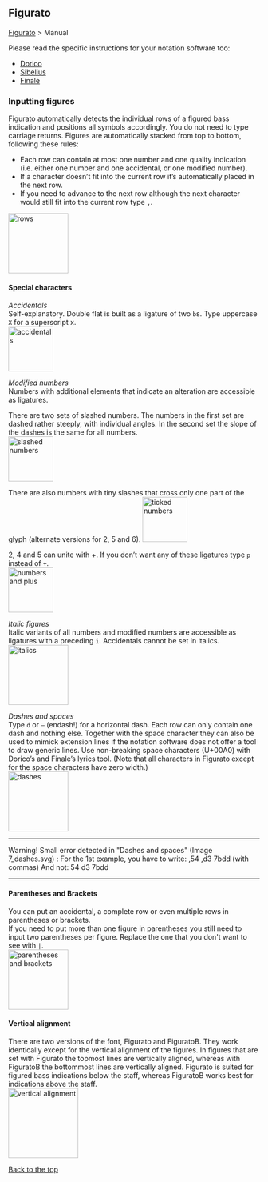 ## Figurato

[Figurato](../README.md) > Manual  

Please read the specific instructions for your notation software too:  

- [Dorico](dorico.md)  
- [Sibelius](sibelius.md)
- [Finale](finale.md)  

### Inputting figures

Figurato automatically detects the individual rows of a figured bass indication and positions all symbols accordingly. You do not need to type carriage returns. Figures are automatically stacked from top to bottom, following these rules:  
- Each row can contain at most one number and one quality indication (i.e. either one number and one accidental, or one modified number).
- If a character doesn’t fit into the current row it’s automatically placed in the next row.
- If you need to advance to the next row although the next character would still fit into the current row type `,`.

<img src="1_rows.svg" alt="rows" height="120">


#### Special characters

_Accidentals_  
Self-explanatory. Double flat is built as a ligature of two `b`s. Type uppercase `X` for a superscript x.  
<img src="2_accidentals.svg" alt="accidentals" height="90">

_Modified numbers_  
Numbers with additional elements that indicate an alteration are accessible as ligatures.


There are two sets of slashed numbers. The numbers in the first set are dashed rather steeply, with individual angles. In the second set the slope of the dashes is the same for all numbers.  
<img src="3_slashedNumbers.svg" alt="slashed numbers" height="90">

There are also numbers with tiny slashes that cross only one part of the glyph (alternate versions for 2, 5 and 6).
<img src="4_tickedNumbers.svg" alt="ticked numbers" height="90">

2, 4 and 5 can unite with +. If you don’t want any of these ligatures type `p` instead of `+`.  
<img src="5_numbersPlus.svg" alt="numbers and plus" height="90">

_Italic figures_  
Italic variants of all numbers and modified numbers are accessible as ligatures with a preceding `i`. Accidentals cannot be set in italics.  
<img src="6_italics.svg" alt="italics" height="120">

_Dashes and spaces_  
Type `d` or `–` (endash!) for a horizontal dash. Each row can only contain one dash and nothing else. Together with the space character they can also be used to mimick extension lines if the notation software does not offer a tool to draw generic lines. Use non-breaking space characters (U+00A0) with Dorico’s and Finale’s lyrics tool. (Note that all characters in Figurato except for the space characters have zero width.)  
<img src="7_dashes.svg" alt="dashes" height="120">

***************************
Warning! Small error detected in "Dashes and spaces" (Image 7_dashes.svg) : For the 1st example, you have to write:
,54 ,d3 7bdd (with commas)
And not:
54 d3 7bdd
***************************

#### Parentheses and Brackets
You can put an accidental, a complete row or even multiple rows in parentheses or brackets.  
If you need to put more than one figure in parentheses you still need to input two parentheses per figure. Replace the one that you don't want to see with `|`.  
<img src="8_parentheses.svg" alt="parentheses and brackets" height="120">


#### Vertical alignment
There are two versions of the font, Figurato and FiguratoB. They work identically except for the vertical alignment of the figures. In figures that are set with Figurato the topmost lines are vertically aligned, whereas with FiguratoB the bottommost lines are vertically aligned. Figurato is suited for figured bass indications below the staff, whereas FiguratoB works best for indications above the staff.  
<img src="9_FiguratoB.svg" alt="vertical alignment" height="140">

[Back to the top](manual.md#figurato)
